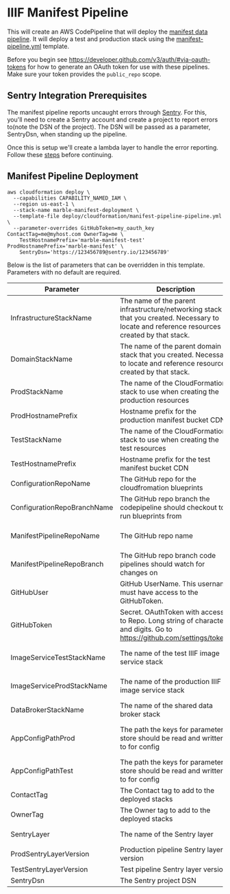 
# IIIF Manifest Pipeline

This will create an AWS CodePipeline that will deploy the [manifest data pipeline](https://github.com/ndlib/marble-manifest-pipeline). It will deploy a test and production stack using the [manifest-pipeline.yml](/deploy/cloudformation/manifest-pipeline.yml) template.

Before you begin see https://developer.github.com/v3/auth/#via-oauth-tokens for how to generate an OAuth token for use with these pipelines. Make sure your token provides the `public_repo` scope.

## Sentry Integration Prerequisites
The manifest pipeline reports uncaught errors through [Sentry](sentry.io). For this, you'll need to create a Sentry account and create a project to report errors to(note the DSN of the project). The DSN will be passed as a parameter, SentryDsn, when standing up the pipeline.

Once this is setup we'll create a lambda layer to handle the error reporting. Follow these [steps](sentry-layer.md) before continuing.

## Manifest Pipeline Deployment
```
aws cloudformation deploy \
  --capabilities CAPABILITY_NAMED_IAM \
  --region us-east-1 \
  --stack-name marble-manifest-deployment \
  --template-file deploy/cloudformation/manifest-pipeline-pipeline.yml \
  --parameter-overrides GitHubToken=my_oauth_key ContactTag=me@myhost.com OwnerTag=me \
    TestHostnamePrefix='marble-manifest-test' ProdHostnamePrefix='marble-manifest' \
    SentryDsn='https://123456789@sentry.io/123456789'
```

Below is the list of parameters that can be overridden in this template. Parameters with no default are required.

| Parameter | Description | Default |
|-----------|-------------|---------|
| InfrastructureStackName | The name of the parent infrastructure/networking stack that you created. Necessary to locate and reference resources created by that stack. | marble-app-infrastructure |
| DomainStackName | The name of the parent domain stack that you created. Necessary to locate and reference resources created by that stack. | marble-domain |
| ProdStackName | The name of the CloudFormation stack to use when creating the production resources | marble-manifest-prod |
| ProdHostnamePrefix | Hostname prefix for the production manifest bucket CDN |  |
| TestStackName | The name of the CloudFormation stack to use when creating the test resources | marble-manifest-test |
| TestHostnamePrefix | Hostname prefix for the test manifest bucket CDN |  |
| ConfigurationRepoName | The GitHub repo for the cloudfromation blueprints | marble-blueprints |
| ConfigurationRepoBranchName | The GitHub repo branch the codepipeline should checkout to run blueprints from | master |
| ManifestPipelineRepoName | The GitHub repo name | marble-manifest-pipeline |
| ManifestPipelineRepoBranch | The GitHub repo branch code pipelines should watch for changes on | master |
| GitHubUser | GitHub UserName. This username must have access to the GitHubToken. | ndlib |
| GitHubToken | Secret. OAuthToken with access to Repo. Long string of characters and digits. Go to https://github.com/settings/tokens |  |
| ImageServiceTestStackName | The name of the test IIIF image service stack | marble-image-service-test |
| ImageServiceProdStackName | The name of the production IIIF image service stack | marble-image-service-prod |
| DataBrokerStackName | The name of the shared data broker stack | marble-data-broker |
| AppConfigPathProd | The path the keys for parameter store should be read and written to for config | /all/marble-manifest-pipeline-prod |
| AppConfigPathTest | The path the keys for parameter store should be read and written to for config | /all/marble-manifest-pipeline-test |
| ContactTag | The Contact tag to add to the deployed stacks |  |
| OwnerTag | The Owner tag to add to the deployed stacks |||
| SentryLayer | The name of the Sentry layer | marble-sentry-layer |
| ProdSentryLayerVersion | Production pipeline Sentry layer version | 1 |
| TestSentryLayerVersion | Test pipeline Sentry layer version | 1 |
| SentryDsn | The Sentry project DSN |  |